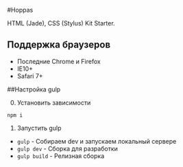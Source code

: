 
#Hoppas

HTML (Jade), CSS (Stylus) Kit Starter.

## Поддержка браузеров
* Последние Chrome и Firefox
* IE10+
* Safari 7+

##Настройка gulp

0) Установить зависимости
 ```
npm i
 ```

1) Запустить gulp
 * ```gulp``` - Cобираем dev и запускаем локальный сервере
 * ```gulp dev``` - Сборка для разработки
 * ```gulp build``` - Релизная сборка
